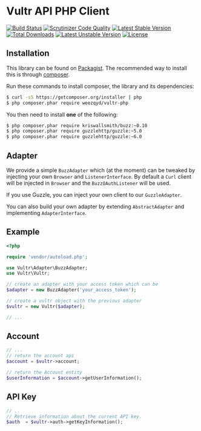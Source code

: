 Vultr API PHP Client
======================
[![Build Status](https://scrutinizer-ci.com/g/weezqyd/vultr-php/badges/build.png?b=master)](https://scrutinizer-ci.com/g/weezqyd/vultr-php/build-status/master)
[![Scrutinizer Code Quality](https://scrutinizer-ci.com/g/weezqyd/vultr-php/badges/quality-score.png?b=master)](https://scrutinizer-ci.com/g/weezqyd/vultr-php/?branch=master)
[![Latest Stable Version](https://poser.pugx.org/weezqyd/vultr-php/v/stable.svg)](https://packagist.org/packages/weezqyd/vultr-php) [![Total Downloads](https://poser.pugx.org/weezqyd/vultr-php/d/total)](https://packagist.org/packages/weezqyd/vultr-php) [![Latest Unstable Version](https://poser.pugx.org/weezqyd/vultr-php/v/unstable.svg)](https://packagist.org/packages/weezqyd/vultr-php) [![License](https://poser.pugx.org/weezqyd/vultr-php/license.svg)](https://packagist.org/packages/weezqyd/vultr-php)


Installation
------------

This library can be found on [Packagist](https://packagist.org/packages/weezqyd/vultr-php).
The recommended way to install this is through [composer](http://getcomposer.org).

Run these commands to install composer, the library and its dependencies:

```bash
$ curl -sS https://getcomposer.org/installer | php
$ php composer.phar require weezqyd/vultr-php
```

You then need to install **one** of the following:
```bash
$ php composer.phar require kriswallsmith/buzz:~0.10
$ php composer.phar require guzzlehttp/guzzle:~5.0
$ php composer.phar require guzzlehttp/guzzle:~6.0
```

Adapter
-------

We provide a simple `BuzzAdapter`  which (at the moment) can be tweaked by injecting your own `Browser`
and `ListenerInterface`. By default a `Curl` client will be injected in `Browser` and the `BuzzOAuthListener`
will be used.

If you use Guzzle, you can inject your own client to our `GuzzleAdapter`.

You can also build your own adapter by extending `AbstractAdapter` and implementing `AdapterInterface`.

Example
-------

```php
<?php

require 'vendor/autoload.php';

use Vultr\Adapter\BuzzAdapter;
use Vultr\Vultr;

// create an adapter with your access token which can be
$adapter = new BuzzAdapter('your_access_token');

// create a vultr object with the previous adapter
$vultr = new Vultr($adapter);

// ...
```

Account
-------

```php
// ...
// return the account api
$account = $vultr->account;

// return the Account entity
$userInformation = $account->getUserInformation();
````

API Key
------

```php
// ..
// Retrieve information about the current API key.
$auth  = $vultr->auth->getKeyInformation();

```
